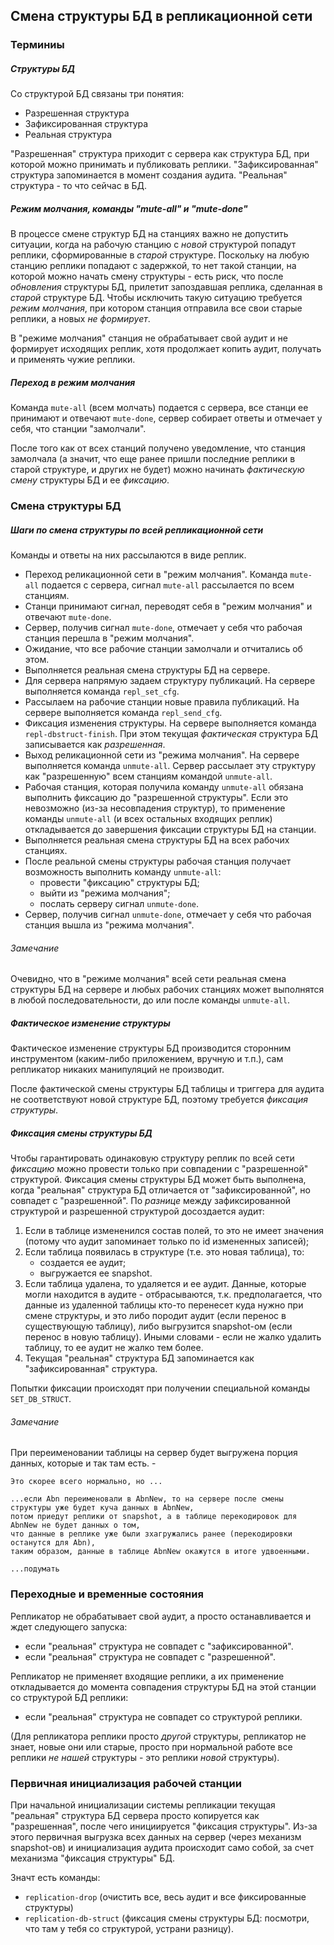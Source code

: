 ## Смена структуры БД в репликационной сети

### Терминиы     

##### Структуры БД     

Со структурой БД связаны три понятия:
- Разрешенная структура
- Зафиксированная структура
- Реальная структура

"Разрешенная" структура приходит с сервера как структура БД, при которой можно принимать и публиковать реплики.
"Зафиксированная" структура запоминается в момент создания аудита.
"Реальная" структура - то что сейчас в БД.

##### Режим молчания, команды "mute-all" и "mute-done"

В процессе смене структур БД на станциях важно не допустить ситуации, когда на рабочую станцию с _новой_ структурой попадут реплики, 
сформированные в _старой_ структуре. Поскольку на любую станцию реплики попадают с задержкой, то нет такой станции, 
на которой можно начать смену структуры - есть риск, что после _обновления_ структуры БД, прилетит запоздавшая реплика, 
сделанная в _старой_ структуре БД. Чтобы исключить такую ситуацию требуется _режим молчания_, 
при котором станция отправила все свои старые реплики, а новых _не формирует_.

В "режиме молчания" станция не обрабатывает свой аудит и не формирует исходящих реплик, 
хотя продолжает копить аудит, получать и применять чужие реплики.

##### Переход в режим молчания

Команда `mute-all` (всем молчать) подается с сервера, все станци ее принимают и отвечают `mute-done`, 
сервер собирает ответы и отмечает у себя, что станции "замолчали". 

После того как от всех станций получено уведомление, что станция замолчала 
(а значит, что еще ранее пришли последние реплики в старой структуре, и других не будет)
можно начинать _фактическую смену_ структуры БД и ее _фиксацию_.

### Смена структуры БД 

##### Шаги по смена структуры по всей репликационной сети  

Команды и ответы на них рассылаются в виде реплик.

- Переход реликационной сети в "режим молчания". Команда `mute-all` подается с сервера, сигнал `mute-all` рассылается по всем станциям.  
- Станци принимают сигнал, переводят себя в "режим молчания" и отвечают `mute-done`. 
- Сервер, получив сигнал `mute-done`, отмечает у себя что рабочая станция перешла в "режим молчания".
- Ожидание, что все рабочие станции замолчали и отчитались об этом.
- Выполняется реальная смена структуры БД на сервере.
- Для сервера напрямую задаем структуру публикаций. На сервере выполняется команда `repl_set_cfg`.
- Рассылаем на рабочие станции новые правила публикаций. На сервере выполняется команда `repl_send_cfg`. 
- Фиксация изменения структуры. На сервере выполняется команда `repl-dbstruct-finish`.
  При этом текущая _фактическая_ структура БД записывается как _разрешенная_.
- Выход реликационной сети из "режима молчания". На сервере выполняется команда `unmute-all`. 
  Сервер рассылает эту структуру как "разрешенную" всем станциям командой `unmute-all`.   
- Рабочая станция, которая получила команду `unmute-all` обязана выполнить фиксацию до "разрешенной структуры".
  Если это невозможно (из-за несовпадения структур), то применение команды `unmute-all` 
  (и всех остальных входящих реплик) откладывается до завершения фиксации структуры БД на станции. 
- Выполняется реальная смена структуры БД на всех рабочих станциях. 
- После реальной смены структуры рабочая станция получает возможность выполнить команду `unmute-all`:
   - провести "фиксацию" структуры БД;
   - выйти из "режима молчания"; 
   - послать серверу сигнал `unmute-done`. 
- Сервер, получив сигнал `unmute-done`, отмечает у себя что рабочая станция вышла из "режима молчания".

###### Замечание

Очевидно, что в "режиме молчания" всей сети реальная смена структуры БД на сервере и любых рабочих станциях может выполнятся 
в любой последовательности, до или после команды `unmute-all`.

##### Фактическое изменение структуры

Фактическое изменение структуры БД производится сторонним инструментом (каким-либо приложением, вручную и т.п.), 
сам репликатор никаких манипуляций не производит.

После фактической смены структуры БД таблицы и триггера для аудита не соответствуют новой структуре БД,
поэтому требуется _фиксация структуры_.  

##### Фиксация смены структуры БД 

Чтобы гарантировать одинаковую структуру реплик по всей сети _фиксацию_ можно провести только при совпадении с "разрешенной" структурой.
Фиксация смены структуры БД может быть выполнена, когда "реальная" структура БД отличается от "зафиксированной", но совпадет с "разрешенной".
По _разнице_ между зафиксированной структурой и разрешенной структурой досоздается аудит:

1. Если в таблице измененился состав полей, то это не имеет значения (потому что аудит запоминает только по id измененных записей);
2. Если таблица появилась в структуре (т.е. это новая таблица), то: 
   - создается ее аудит;
   - выгружается ее snapshot.
3. Если таблица удалена, то удаляется и ее аудит. Данные, которые могли находится в аудите - отбрасываются, т.к. предполагается, 
   что данные из удаленной таблицы кто-то перенесет куда нужно при смене структуры, и это либо породит аудит 
   (если перенос в существующую таблицу), либо выгрузится snapshot-ом (если перенос в новую таблицу). 
   Иными словами - если не жалко удалить таблицу, то ее аудит не жалко тем более. 
4. Текущая "реальная" структура БД запоминается как "зафиксированная" структура.

Попытки фиксации происходят при получении специальной команды `SET_DB_STRUCT`. 

###### Замечание

При переименовании таблицы на сервер будет выгружена порция данных, которые и так там есть. - 

    Это скорее всего нормально, но ...

    ...если Abn переименовали в AbnNew, то на сервере после смены структуры уже будет куча данных в AbnNew,
    потом приедут реплики от snapshot, а в таблице перекодировок для AbnNew не будет данных о том, 
    что данные в реплике уже были зхагружались ранее (перекодировки останутся для Abn), 
    таким образом, данные в таблице AbnNew окажутся в итоге удвоенными.
    
    ...подумать   



### Переходные и временные состояния

Репликатор не обрабатывает свой аудит, а просто останавливается и ждет следующего запуска:
  - если "реальная" структура не совпадет с "зафиксированной".
  - если "реальная" структура не совпадет с "разрешенной".

Репликатор не применяет входящие реплики, а их применение откладывается до момента 
совпадения структуры БД на этой станции со структурой БД реплики:
  - если "реальная" структура не совпадет со структурой реплики. 
 
(Для репликатора реплики просто _другой_ структуры, репликатор не знает, новые они или старые, 
просто при нормальной работе все реплики _не нашей_ структуры - это реплики _новой_ структуры).

### Первичная инициализация рабочей станции

При начальной инициализации системы репликации текущая "реальная" структура БД сервера просто копируется как "разрешенная", 
после чего инициируется "фиксация структуры". 
Из-за этого первичная выгрузка всех данных на сервер (через механизм snapshot-ов) и инициализация аудита происходит само собой, 
за счет механизма "фиксация структуры" БД.

Значт есть команды: 
- `replication-drop` (очистить все, весь аудит и все фиксированные структуры) 
- `replication-db-struct` (фиксация смены структуры БД: посмотри, что там у тебя со структурой, устрани разницу).
